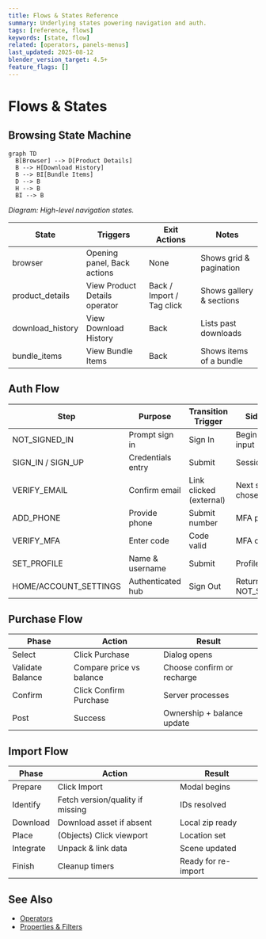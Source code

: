 ```yaml
---
title: Flows & States Reference
summary: Underlying states powering navigation and auth.
tags: [reference, flows]
keywords: [state, flow]
related: [operators, panels-menus]
last_updated: 2025-08-12
blender_version_target: 4.5+
feature_flags: []
---
```


# Flows & States

## Browsing State Machine
```mermaid
graph TD
  B[Browser] --> D[Product Details]
  B --> H[Download History]
  B --> BI[Bundle Items]
  D --> B
  H --> B
  BI --> B
```
*Diagram: High-level navigation states.*

| State | Triggers | Exit Actions | Notes |
|-------|----------|--------------|-------|
| browser | Opening panel, Back actions | None | Shows grid & pagination |
| product_details | View Product Details operator | Back / Import / Tag click | Shows gallery & sections |
| download_history | View Download History | Back | Lists past downloads |
| bundle_items | View Bundle Items | Back | Shows items of a bundle |

## Auth Flow
| Step | Purpose | Transition Trigger | Side Effect |
|------|---------|--------------------|-------------|
| NOT_SIGNED_IN | Prompt sign in | Sign In | Begin credential input |
| SIGN_IN / SIGN_UP | Credentials entry | Submit | Session attempt |
| VERIFY_EMAIL | Confirm email | Link clicked (external) | Next step chosen |
| ADD_PHONE | Provide phone | Submit number | MFA path |
| VERIFY_MFA | Enter code | Code valid | MFA complete |
| SET_PROFILE | Name & username | Submit | Profile stored |
| HOME/ACCOUNT_SETTINGS | Authenticated hub | Sign Out | Return to NOT_SIGNED_IN |

## Purchase Flow
| Phase | Action | Result |
|-------|--------|--------|
| Select | Click Purchase | Dialog opens |
| Validate Balance | Compare price vs balance | Choose confirm or recharge |
| Confirm | Click Confirm Purchase | Server processes |
| Post | Success | Ownership + balance update |

## Import Flow
| Phase | Action | Result |
|-------|--------|--------|
| Prepare | Click Import | Modal begins |
| Identify | Fetch version/quality if missing | IDs resolved |
| Download | Download asset if absent | Local zip ready |
| Place | (Objects) Click viewport | Location set |
| Integrate | Unpack & link data | Scene updated |
| Finish | Cleanup timers | Ready for re-import |

## See Also
- [Operators](operators.md)
- [Properties & Filters](properties-filters.md)
